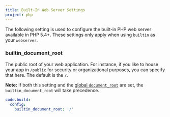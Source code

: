```yaml
---
title: Built-In Web Server Settings
project: php
---
```


The following setting is used to configure the built-in PHP web server available in PHP 5.4+. These settings only apply when using `builtin` as your `webserver`.

### builtin\_document\_root
The public root of your web application. For instance, if you like to house your app in `/public` for security or organizational purposes, you can specify that here. The default is the `/`.

**Note:** If both this setting and the [global `document_root`](../#document_root) are set, the `builtin_document_root` will take precedence.

```yaml
code.build:
  config:
    builtin_document_root: '/'
```
